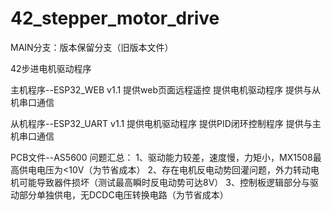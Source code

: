 # 42_stepper_motor_drive
MAIN分支：版本保留分支（旧版本文件）

42步进电机驱动程序

主机程序--ESP32_WEB
v1.1
提供web页面远程遥控
提供电机驱动程序
提供与从机串口通信

从机程序--ESP32_UART
v1.1
提供电机驱动程序
提供PID闭环控制程序
提供与主机串口通信

PCB文件--AS5600
问题汇总：
1、驱动能力较差，速度慢，力矩小，MX1508最高供电电压为<10V（为节省成本）
2、存在电机反电动势回灌问题，外力转动电机可能导致器件损坏（测试最高瞬时反电动势可达8V）
3、控制板逻辑部分与驱动部分单独供电，无DCDC电压转换电路（为节省成本）
